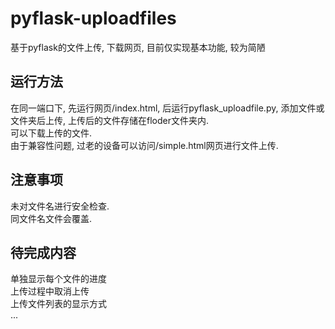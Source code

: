 # pyflask-uploadfiles  
基于pyflask的文件上传, 下载网页, 目前仅实现基本功能, 较为简陋  

## 运行方法  
在同一端口下, 先运行网页/index.html, 后运行pyflask_uploadfile.py, 添加文件或文件夹后上传, 上传后的文件存储在floder文件夹内.   
可以下载上传的文件.  
由于兼容性问题, 过老的设备可以访问/simple.html网页进行文件上传.   

## 注意事项  
未对文件名进行安全检查.  
同文件名文件会覆盖.  

## 待完成内容  
单独显示每个文件的进度  
上传过程中取消上传  
上传文件列表的显示方式  
...
